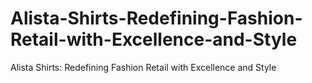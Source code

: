 # Alista-Shirts-Redefining-Fashion-Retail-with-Excellence-and-Style
Alista Shirts: Redefining Fashion Retail with Excellence and Style
